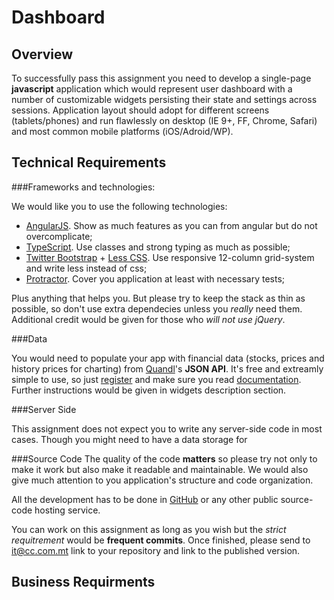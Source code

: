 # Dashboard

## Overview

To successfully pass this assignment you need to develop a single-page **javascript** application which would represent user dashboard with a number of customizable widgets persisting their state and settings across sessions. Application layout should adopt for different screens (tablets/phones) and run flawlessly on desktop (IE 9+, FF, Chrome, Safari) and most common mobile platforms (iOS/Adroid/WP). 

## Technical Requirements

###Frameworks and technologies:

We would like you to use the following technologies:

 * [AngularJS](http://angularjs.org). Show as much features as you can from angular but do not overcomplicate;
 * [TypeScript](http://www.typescriptlang.org/). Use classes and strong typing as much as possible;
 * [Twitter Bootstrap](http://getbootstrap.com/) + [Less CSS](http://lesscss.org/). Use responsive 12-column grid-system and write less instead of css;
 * [Protractor](http://angular.github.io/protractor/). Cover you application at least with necessary tests;

Plus anything that helps you. But please try to keep the stack as thin as possible, so don't use extra dependecies unless you *really* need them. Additional credit would be given for those who *will not use jQuery*.

###Data

You would need to populate your app with financial data (stocks, prices and history prices for charting) from [Quandl](https://www.quandl.com/)'s **JSON API**. It's free and extreamly simple to use, so just [register](https://www.quandl.com/users/sign_up) and make sure you read [documentation](https://www.quandl.com/help/api). Further instructions would be given in widgets description section.


###Server Side

This assignment does not expect you to write any server-side code in most cases. Though you might need to have a data storage for 

###Source Code
The quality of the code **matters** so please try not only to make it work but also make it readable and maintainable. We would also give much attention to you application's structure and code organization.

All the development has to be done in [GitHub](http://github.com/) or any other public source-code hosting service.

You can work on this assignment as long as you wish but the _strict requitrement_ would be **frequent commits**. Once finished, please send to [it@cc.com.mt](mailto:it@cc.com.mt) link to your repository and link to the published version.

## Business Requirments

